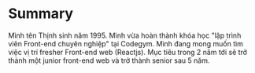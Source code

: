 # Summary

Mình tên Thịnh sinh năm 1995. Mình vừa hoàn thành khóa học "lập trình viên Front-end chuyên nghiệp" tại Codegym. Mình đang mong muốn tìm việc vị trí fresher Front-end web (Reactjs). Mục tiêu trong 2 năm tới sẽ trở thành một junior front-end web và trở thành senior sau 5 năm.
